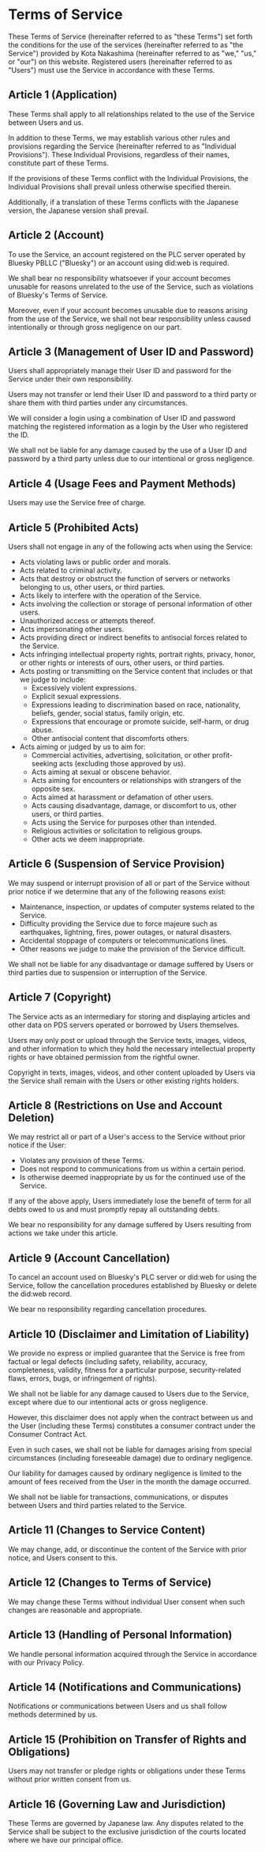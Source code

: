 # Terms of Service

These Terms of Service (hereinafter referred to as "these Terms") set forth the conditions for the use of the services (hereinafter referred to as "the Service") provided by Kota Nakashima (hereinafter referred to as "we," "us," or "our") on this website. Registered users (hereinafter referred to as "Users") must use the Service in accordance with these Terms.

## Article 1 (Application)
These Terms shall apply to all relationships related to the use of the Service between Users and us.

In addition to these Terms, we may establish various other rules and provisions regarding the Service (hereinafter referred to as "Individual Provisions"). These Individual Provisions, regardless of their names, constitute part of these Terms.

If the provisions of these Terms conflict with the Individual Provisions, the Individual Provisions shall prevail unless otherwise specified therein.

Additionally, if a translation of these Terms conflicts with the Japanese version, the Japanese version shall prevail.

## Article 2 (Account)
To use the Service, an account registered on the PLC server operated by Bluesky PBLLC ("Bluesky") or an account using did:web is required.

We shall bear no responsibility whatsoever if your account becomes unusable for reasons unrelated to the use of the Service, such as violations of Bluesky's Terms of Service.

Moreover, even if your account becomes unusable due to reasons arising from the use of the Service, we shall not bear responsibility unless caused intentionally or through gross negligence on our part.

## Article 3 (Management of User ID and Password)
Users shall appropriately manage their User ID and password for the Service under their own responsibility.

Users may not transfer or lend their User ID and password to a third party or share them with third parties under any circumstances.

We will consider a login using a combination of User ID and password matching the registered information as a login by the User who registered the ID.

We shall not be liable for any damage caused by the use of a User ID and password by a third party unless due to our intentional or gross negligence.

## Article 4 (Usage Fees and Payment Methods)
Users may use the Service free of charge.

## Article 5 (Prohibited Acts)
Users shall not engage in any of the following acts when using the Service:

- Acts violating laws or public order and morals.
- Acts related to criminal activity.
- Acts that destroy or obstruct the function of servers or networks belonging to us, other users, or third parties.
- Acts likely to interfere with the operation of the Service.
- Acts involving the collection or storage of personal information of other users.
- Unauthorized access or attempts thereof.
- Acts impersonating other users.
- Acts providing direct or indirect benefits to antisocial forces related to the Service.
- Acts infringing intellectual property rights, portrait rights, privacy, honor, or other rights or interests of ours, other users, or third parties.
- Acts posting or transmitting on the Service content that includes or that we judge to include:
  - Excessively violent expressions.
  - Explicit sexual expressions.
  - Expressions leading to discrimination based on race, nationality, beliefs, gender, social status, family origin, etc.
  - Expressions that encourage or promote suicide, self-harm, or drug abuse.
  - Other antisocial content that discomforts others.
- Acts aiming or judged by us to aim for:
  - Commercial activities, advertising, solicitation, or other profit-seeking acts (excluding those approved by us).
  - Acts aiming at sexual or obscene behavior.
  - Acts aiming for encounters or relationships with strangers of the opposite sex.
  - Acts aimed at harassment or defamation of other users.
  - Acts causing disadvantage, damage, or discomfort to us, other users, or third parties.
  - Acts using the Service for purposes other than intended.
  - Religious activities or solicitation to religious groups.
  - Other acts we deem inappropriate.

## Article 6 (Suspension of Service Provision)
We may suspend or interrupt provision of all or part of the Service without prior notice if we determine that any of the following reasons exist:

- Maintenance, inspection, or updates of computer systems related to the Service.
- Difficulty providing the Service due to force majeure such as earthquakes, lightning, fires, power outages, or natural disasters.
- Accidental stoppage of computers or telecommunications lines.
- Other reasons we judge to make the provision of the Service difficult.

We shall not be liable for any disadvantage or damage suffered by Users or third parties due to suspension or interruption of the Service.

## Article 7 (Copyright)
The Service acts as an intermediary for storing and displaying articles and other data on PDS servers operated or borrowed by Users themselves.

Users may only post or upload through the Service texts, images, videos, and other information to which they hold the necessary intellectual property rights or have obtained permission from the rightful owner.

Copyright in texts, images, videos, and other content uploaded by Users via the Service shall remain with the Users or other existing rights holders.

## Article 8 (Restrictions on Use and Account Deletion)
We may restrict all or part of a User's access to the Service without prior notice if the User:

- Violates any provision of these Terms.
- Does not respond to communications from us within a certain period.
- Is otherwise deemed inappropriate by us for the continued use of the Service.

If any of the above apply, Users immediately lose the benefit of term for all debts owed to us and must promptly repay all outstanding debts.

We bear no responsibility for any damage suffered by Users resulting from actions we take under this article.

## Article 9 (Account Cancellation)
To cancel an account used on Bluesky's PLC server or did:web for using the Service, follow the cancellation procedures established by Bluesky or delete the did:web record.

We bear no responsibility regarding cancellation procedures.

## Article 10 (Disclaimer and Limitation of Liability)
We provide no express or implied guarantee that the Service is free from factual or legal defects (including safety, reliability, accuracy, completeness, validity, fitness for a particular purpose, security-related flaws, errors, bugs, or infringement of rights).

We shall not be liable for any damage caused to Users due to the Service, except where due to our intentional acts or gross negligence.

However, this disclaimer does not apply when the contract between us and the User (including these Terms) constitutes a consumer contract under the Consumer Contract Act.

Even in such cases, we shall not be liable for damages arising from special circumstances (including foreseeable damage) due to ordinary negligence.

Our liability for damages caused by ordinary negligence is limited to the amount of fees received from the User in the month the damage occurred.

We shall not be liable for transactions, communications, or disputes between Users and third parties related to the Service.

## Article 11 (Changes to Service Content)
We may change, add, or discontinue the content of the Service with prior notice, and Users consent to this.

## Article 12 (Changes to Terms of Service)
We may change these Terms without individual User consent when such changes are reasonable and appropriate.

## Article 13 (Handling of Personal Information)
We handle personal information acquired through the Service in accordance with our Privacy Policy.

## Article 14 (Notifications and Communications)
Notifications or communications between Users and us shall follow methods determined by us.

## Article 15 (Prohibition on Transfer of Rights and Obligations)
Users may not transfer or pledge rights or obligations under these Terms without prior written consent from us.

## Article 16 (Governing Law and Jurisdiction)
These Terms are governed by Japanese law. Any disputes related to the Service shall be subject to the exclusive jurisdiction of the courts located where we have our principal office.

